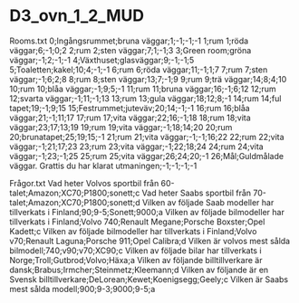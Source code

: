 # D3_ovn_1_2_MUD

Rooms.txt
0;Ingångsrummet;bruna väggar;1;-1;-1;-1
1;rum 1;röda väggar;6;-1;0;2
2;rum 2;sten väggar;7;1;-1;3
3;Green room;gröna väggar;-1;2;-1;-1
4;Växthuset;glasväggar;9;-1;-1;5
5;Toaletten;kakel;10;4;-1;-1
6;rum 6;röda väggar;11;-1;1;7
7;rum 7;sten väggar;-1;6;2;8
8;rum 8;sten väggar;13;7;-1;9
9;rum 9;trä väggar;14;8;4;10
10;rum 10;blåa väggar;-1;9;5;-1
11;rum 11;bruna väggar;16;-1;6;12
12;rum 12;svarta väggar;-1;11;-1;13
13;rum 13;gula väggar;18;12;8;-1
14;rum 14;ful tapet;19;-1;9;15
15;Festrummet;juteväv;20;14;-1;-1
16;rum 16;blåa väggar;21;-1;11;17
17;rum 17;vita väggar;22;16;-1;18
18;rum 18;vita väggar;23;17;13;19
19;rum 19;vita väggar;-1;18;14;20
20;rum 20;brunatapet;25;19;15;-1
21;rum 21;vita väggar;-1;-1;16;22
22;rum 22;vita väggar;-1;21;17;23
23;rum 23;vita väggar;-1;22;18;24
24;rum 24;vita väggar;-1;23;-1;25
25;rum 25;vita väggar;26;24;20;-1
26;Mål;Guldmålade väggar. Grattis du har klarat utmaningen;-1;-1;-1;-1

Frågor.txt
Vad heter Volvos sportbil från 60-talet;Amazon;XC70;P1800;sonett;c
Vad heter Saabs sportbil från 70-talet;Amazon;XC70;P1800;sonett;d
Vilken av följade Saab modeller har tillverkats i Finland;90;9-5;Sonett;9000;a
Vilken av följade bilmodeller har tillverkats i Finland;Volvo 740;Renault Megane;Porsche Boxster;Opel Kadett;c
Vilken av följade bilmodeller har tillverkats i Finland;Volvo v70;Renault Laguna;Porsche 911;Opel Calibra;d
Vilken är volvos mest sålda bilmodell;740;v90;v70;XC90;c
Vilken av följade bilar har tillverkats i Norge;Troll;Gutbrod;Volvo;Häxa;a
Vilken av följande billtillverkare är dansk;Brabus;Irmcher;Steinmetz;Kleemann;d
Vilken av följande är en Svensk billtillverkare;DeLorean;Kewet;Koenigsegg;Geely;c
Vilken är Saabs mest sålda modell;900;9-3;9000;9-5;a
